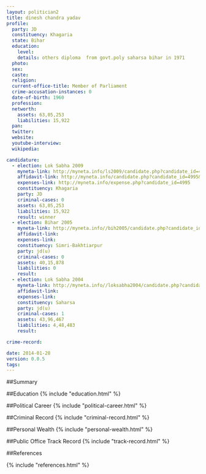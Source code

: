 ```yaml
---
layout: politician2
title: dinesh chandra yadav
profile: 
  party: JD
  constituency: Khagaria
  state: Bihar
  education: 
    level: 
    details: others diploma  from govt.poly saharsa bihar in 1971
  photo: 
  sex: 
  caste: 
  religion: 
  current-office-title: Member of Parliament
  crime-accusation-instances: 0
  date-of-birth: 1960
  profession: 
  networth: 
    assets: 63,05,253
    liabilities: 15,922
  pan: 
  twitter: 
  website: 
  youtube-interview: 
  wikipedia: 

candidature: 
  - election: Lok Sabha 2009
    myneta-link: http://myneta.info/ls2009/candidate.php?candidate_id=4995
    affidavit-link: http://myneta.info/candidate.php?candidate_id=4995&scan=original
    expenses-link: http://myneta.info/expense.php?candidate_id=4995
    constituency: Khagaria 
    party: JD
    criminal-cases: 0
    assets: 63,05,253
    liabilities: 15,922
    result: winner 
  - election: Bihar 2005
    myneta-link: http://myneta.info//bih2005/candidate.php?candidate_id=361
    affidavit-link: 
    expenses-link: 
    constituency: Simri-Bakhtiarpur 
    party: jd(u)
    criminal-cases: 0
    assets: 40,15,878
    liabilities: 0
    result:  
  - election: Lok Sabha 2004
    myneta-link: http://myneta.info//loksabha2004/candidate.php?candidate_id=804
    affidavit-link: 
    expenses-link: 
    constituency: Saharsa 
    party: jd(u)
    criminal-cases: 1
    assets: 43,96,467
    liabilities: 4,48,483
    result:  

crime-record: 

date: 2014-01-28
version: 0.0.5
tags: 
---
```

##Summary


##Education
{% include "education.html" %}


##Political Career
{% include "political-career.html" %}


##Criminal Record
{% include "criminal-record.html" %}


##Personal Wealth
{% include "personal-wealth.html" %}


##Public Office Track Record
{% include "track-record.html" %}


##References


{% include "references.html" %}
